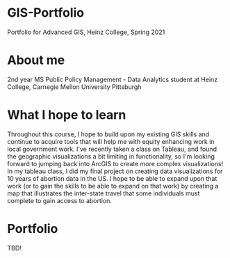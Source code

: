# GIS-Portfolio
Portfolio for Advanced GIS, Heinz College, Spring 2021

# About me
2nd year MS Public Policy Management - Data Analytics student at Heinz College, Carnegie Mellon University
Pittsburgh

# What I hope to learn
Throughout this course, I hope to build upon my existing GIS skills and continue to acquire tools that will help me with equity enhancing work in local government work. I've recently taken a class on Tableau, and found the geographic visualizations a bit limiting in functionality, so I'm looking forward to jumping back into ArcGIS to create more complex visualizations! In my tableau class, I did my final project on creating data visualizations for 10 years of abortion data in the US. I hope to be able to expand upon that work (or to gain the skills to be able to expand on that work) by creating a map that illustrates the inter-state travel that some individuals must complete to gain access to abortion. 

# Portfolio
TBD! 

